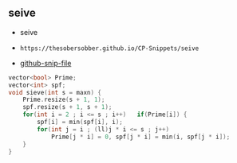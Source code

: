 
## seive

- seive
- ```
  https://thesobersobber.github.io/CP-Snippets/seive
  ```
- [github-snip-file](https://github.com/theSoberSobber/CP-Snippets/blob/main/snippets.json#L1920)

```cpp
vector<bool> Prime;
vector<int> spf;
void sieve(int s = maxn) {
    Prime.resize(s + 1, 1);
    spf.resize(s + 1, s + 1);
    for(int i = 2 ; i <= s ; i++)   if(Prime[i]) {
        spf[i] = min(spf[i], i);
        for(int j = i ; (ll)j * i <= s ; j++)
            Prime[j * i] = 0, spf[j * i] = min(i, spf[j * i]);
    }
}

```

